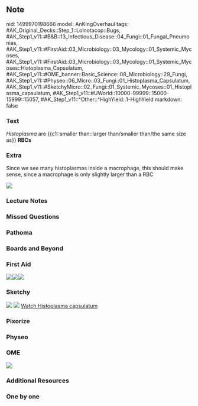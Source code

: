 ## Note
nid: 1499970198666
model: AnKingOverhaul
tags: #AK_Original_Decks::Step_1::Lolnotacop::Bugs, #AK_Step1_v11::#B&B::13_Infectious_Disease::04_Fungi::01_Fungal_Pneumonias, #AK_Step1_v11::#FirstAid::03_Microbiology::03_Mycology::01_Systemic_Mycoses, #AK_Step1_v11::#FirstAid::03_Microbiology::03_Mycology::01_Systemic_Mycoses::Histoplasma_Capsulatum, #AK_Step1_v11::#OME_banner::Basic_Science::08_Microbiology::29_Fungi, #AK_Step1_v11::#Physeo::06_Micro::03_Fungi::01_Histoplasma_Capsulatum, #AK_Step1_v11::#SketchyMicro::02_Fungi::01_Systemic_Mycoses::01_Histoplasma_capsulatum, #AK_Step1_v11::#UWorld::10000-99999::15000-15999::15057, #AK_Step1_v11::^Other::^HighYield::1-HighYield
markdown: false

### Text
<i>Histoplasma</i> are {{c1::smaller than::larger than/smaller
than/the same size as}} <b>RBCs</b>

### Extra
Since we see many histoplasmas inside a macrophage, this should
make sense, since a macrophage is only slightly larger than a RBC
<div><img src="paste-38517266710928.jpg"></div>

### Lecture Notes


### Missed Questions


### Pathoma


### Boards and Beyond


### First Aid
<img src="paste-387191301734403.jpg"><img src=
"paste-dbff94e20ac2f1bbad881603f6ff5c8f602e36c9.jpg"><img src=
"paste-48825188220931.jpg">

### Sketchy
<img src="paste-512922174357507.jpg"> <img src=
"paste-0c9f01ff4f3a47bfccd2c83824e1cb97a00059b2.png"> <a href=
"https://dashboard.sketchy.com/study/medical/courses/medical-microbiology/units/medical-microbiology-fungi/videos/medical-microbiology-fungi-systemic-mycoses-histoplasma-capsulatum?utm_source=anki&utm_medium=partnership&utm_campaign=february_update&utm_content=medical">
Watch Histoplasma capsulatum</a>

### Pixorize


### Physeo


### OME
<div class="ome-widget">
  <a href=
  "https://onlinemeded.org/spa/microbiology/fungi/acquire?ref=anki">
  <img src="_OME_AnkiFlashcards_Lesson_2.png"></a>
</div>

### Additional Resources


### One by one

